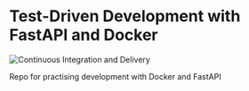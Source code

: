 # Test-Driven Development with FastAPI and Docker

![Continuous Integration and Delivery](https://github.com/Jaimemosg/fastapi-tdd-docker/workflows/Continuous%20Integration%20and%20Delivery/badge.svg?branch=main)


Repo for practising development with Docker and FastAPI
